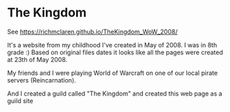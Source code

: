# The Kingdom
See https://richmclaren.github.io/TheKingdom_WoW_2008/

It's a website from my childhood I've created in May of 2008. I was in 8th grade :)
Based on original files dates it looks like all the pages were created at 23th of May 2008. 

My friends and I were playing World of Warcraft on one of our local pirate servers (Reincarnation).

And I created a guild called "The Kingdom" and created this web page as a guild site  
